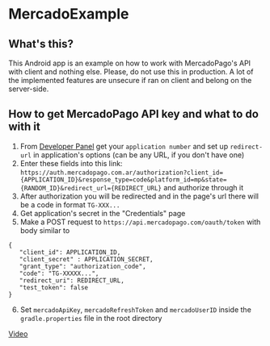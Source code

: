 # MercadoExample

## What's this?
This Android app is an example on how to work with MercadoPago's API with client and nothing else.
Please, do not use this in production. A lot of the implemented features are unsecure if ran on client and belong on the server-side.

## How to get MercadoPago API key and what to do with it
1. From [Developer Panel](https://www.mercadopago.com.ar/developers/panel/) get your
`application number` and set up `redirect-url` in application's options (can be any URL, if you don't have one)
2. Enter these fields into this link: `https://auth.mercadopago.com.ar/authorization?client_id={APPLICATION_ID}&response_type=code&platform_id=mp&state={RANDOM_ID}&redirect_url={REDIRECT_URL}`
and authorize through it
3. After authorization you will be redirected and in the page's url there will be a code in format `TG-XXX...`
4. Get application's secret in the "Credentials" page
5. Make a POST request to `https://api.mercadopago.com/oauth/token` with body similar to
```   
{  
   "client_id": APPLICATION_ID,  
   "client_secret" : APPLICATION_SECRET,  
   "grant_type": "authorization_code",  
   "code": "TG-XXXXX...",  
   "redirect_uri": REDIRECT_URL,  
   "test_token": false  
}
```
6. Set `mercadoApiKey`, `mercadoRefreshToken` and `mercadoUserID` inside the `gradle.properties` file in the root directory


[Video](https://youtu.be/I0yR0awzo0A)

